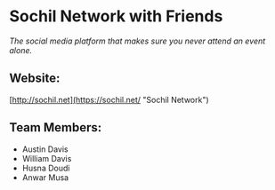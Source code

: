 # Sochil Network with Friends
_The social media platform that makes sure you never attend an event alone._


## Website:

[http://sochil.net](https://sochil.net/ "Sochil Network")

## Team Members:

* Austin Davis
* William Davis
* Husna Doudi
* Anwar Musa
